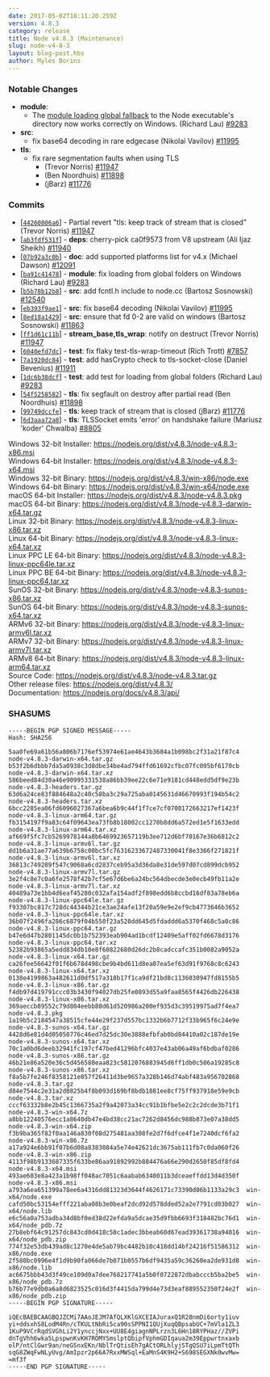 ```yaml
---
date: 2017-05-02T18:11:20.259Z
version: 4.8.3
category: release
title: Node v4.8.3 (Maintenance)
slug: node-v4-8-3
layout: blog-post.hbs
author: Myles Borins
---
```


### Notable Changes

* **module**:
  - The [module loading global fallback](https://nodejs.org/dist/latest-v4.x/docs/api/modules.html#modules_loading_from_the_global_folders) to the Node executable's directory now works correctly on Windows.  (Richard Lau) [#9283](https://github.com/nodejs/node/pull/9283)
* **src**:
  - fix base64 decoding in rare edgecase (Nikolai Vavilov) [#11995](https://github.com/nodejs/node/pull/11995)
* **tls**:
  - fix rare segmentation faults when using TLS
    * (Trevor Norris) [#11947](https://github.com/nodejs/node/pull/11947)
    * (Ben Noordhuis) [#11898](https://github.com/nodejs/node/pull/11898)
    * (jBarz) [#11776](https://github.com/nodejs/node/pull/11776)

### Commits

* [[`44260806a6`](https://github.com/nodejs/node/commit/44260806a6)] - Partial revert "tls: keep track of stream that is closed" (Trevor Norris) [#11947](https://github.com/nodejs/node/pull/11947)
* [[`ab3fdf531f`](https://github.com/nodejs/node/commit/ab3fdf531f)] - **deps**: cherry-pick ca0f9573 from V8 upstream (Ali Ijaz Sheikh) [#11940](https://github.com/nodejs/node/pull/11940)
* [[`07b92a3c0b`](https://github.com/nodejs/node/commit/07b92a3c0b)] - **doc**: add supported platforms list for v4.x (Michael Dawson) [#12091](https://github.com/nodejs/node/pull/12091)
* [[`ba91c41478`](https://github.com/nodejs/node/commit/ba91c41478)] - **module**: fix loading from global folders on Windows (Richard Lau) [#9283](https://github.com/nodejs/node/pull/9283)
* [[`b5b78b12b8`](https://github.com/nodejs/node/commit/b5b78b12b8)] - **src**: add fcntl.h include to node.cc (Bartosz Sosnowski) [#12540](https://github.com/nodejs/node/pull/12540)
* [[`eb393f9ae1`](https://github.com/nodejs/node/commit/eb393f9ae1)] - **src**: fix base64 decoding (Nikolai Vavilov) [#11995](https://github.com/nodejs/node/pull/11995)
* [[`8ed18a1429`](https://github.com/nodejs/node/commit/8ed18a1429)] - **src**: ensure that fd 0-2 are valid on windows (Bartosz Sosnowski) [#11863](https://github.com/nodejs/node/pull/11863)
* [[`ff1d61c11b`](https://github.com/nodejs/node/commit/ff1d61c11b)] - **stream_base,tls_wrap**: notify on destruct (Trevor Norris) [#11947](https://github.com/nodejs/node/pull/11947)
* [[`6040efd7dc`](https://github.com/nodejs/node/commit/6040efd7dc)] - **test**: fix flaky test-tls-wrap-timeout (Rich Trott) [#7857](https://github.com/nodejs/node/pull/7857)
* [[`7a1920dc84`](https://github.com/nodejs/node/commit/7a1920dc84)] - **test**: add hasCrypto check to tls-socket-close (Daniel Bevenius) [#11911](https://github.com/nodejs/node/pull/11911)
* [[`1dc6b38dcf`](https://github.com/nodejs/node/commit/1dc6b38dcf)] - **test**: add test for loading from global folders (Richard Lau) [#9283](https://github.com/nodejs/node/pull/9283)
* [[`54f5258582`](https://github.com/nodejs/node/commit/54f5258582)] - **tls**: fix segfault on destroy after partial read (Ben Noordhuis) [#11898](https://github.com/nodejs/node/pull/11898)
* [[`99749dccfe`](https://github.com/nodejs/node/commit/99749dccfe)] - **tls**: keep track of stream that is closed (jBarz) [#11776](https://github.com/nodejs/node/pull/11776)
* [[`6d3aaa72a8`](https://github.com/nodejs/node/commit/6d3aaa72a8)] - **tls**: TLSSocket emits 'error' on handshake failure (Mariusz 'koder' Chwalba) [#8805](https://github.com/nodejs/node/pull/8805)

Windows 32-bit Installer: https://nodejs.org/dist/v4.8.3/node-v4.8.3-x86.msi<br>
Windows 64-bit Installer: https://nodejs.org/dist/v4.8.3/node-v4.8.3-x64.msi<br>
Windows 32-bit Binary: https://nodejs.org/dist/v4.8.3/win-x86/node.exe<br>
Windows 64-bit Binary: https://nodejs.org/dist/v4.8.3/win-x64/node.exe<br>
macOS 64-bit Installer: https://nodejs.org/dist/v4.8.3/node-v4.8.3.pkg<br>
macOS 64-bit Binary: https://nodejs.org/dist/v4.8.3/node-v4.8.3-darwin-x64.tar.gz<br>
Linux 32-bit Binary: https://nodejs.org/dist/v4.8.3/node-v4.8.3-linux-x86.tar.xz<br>
Linux 64-bit Binary: https://nodejs.org/dist/v4.8.3/node-v4.8.3-linux-x64.tar.xz<br>
Linux PPC LE 64-bit Binary: https://nodejs.org/dist/v4.8.3/node-v4.8.3-linux-ppc64le.tar.xz<br>
Linux PPC BE 64-bit Binary: https://nodejs.org/dist/v4.8.3/node-v4.8.3-linux-ppc64.tar.xz<br>
SunOS 32-bit Binary: https://nodejs.org/dist/v4.8.3/node-v4.8.3-sunos-x86.tar.xz<br>
SunOS 64-bit Binary: https://nodejs.org/dist/v4.8.3/node-v4.8.3-sunos-x64.tar.xz<br>
ARMv6 32-bit Binary: https://nodejs.org/dist/v4.8.3/node-v4.8.3-linux-armv6l.tar.xz<br>
ARMv7 32-bit Binary: https://nodejs.org/dist/v4.8.3/node-v4.8.3-linux-armv7l.tar.xz<br>
ARMv8 64-bit Binary: https://nodejs.org/dist/v4.8.3/node-v4.8.3-linux-arm64.tar.xz<br>
Source Code: https://nodejs.org/dist/v4.8.3/node-v4.8.3.tar.gz<br>
Other release files: https://nodejs.org/dist/v4.8.3/<br>
Documentation: https://nodejs.org/docs/v4.8.3/api/

<h3 id="shasums">SHASUMS</h3>

```
-----BEGIN PGP SIGNED MESSAGE-----
Hash: SHA256

5aa0fe69a61b56a806b7176ef53974e61ae4643b3684a1b098bc2f31a21f87c4  node-v4.8.3-darwin-x64.tar.gz
b53f2b6dbbb7da5a0938c3d8dbe34be4ad794ffd61692cfbc07fc095bf6170cb  node-v4.8.3-darwin-x64.tar.xz
586beed84d30a46e90995331538a86bb39ee22c6e71e9181cd448edd5df9e23b  node-v4.8.3-headers.tar.gz
63d6a24ce83f884648a2c40c58ba3c29a725aba0145631d46670993f194b54c2  node-v4.8.3-headers.tar.xz
6bcc2285ea06fd6096027367a6bea6b9c44f1f7ce7cf0700172663217ef1423f  node-v4.8.3-linux-arm64.tar.gz
fb3154197f9a83c64f09643ea73fb8b18002cc1270b8dd6a572ed1e5f1633edd  node-v4.8.3-linux-arm64.tar.xz
af669f5fc7cb5269978144a8b6469923657119b3ee712d6bf70167e36b6812c2  node-v4.8.3-linux-armv6l.tar.gz
dd1b6a31ae77a639b6758c00bc5fc76316233672487330041f8e3366f271821f  node-v4.8.3-linux-armv6l.tar.xz
36813c749289f547c9068a6cd2837ceb95a3d36da8e31de597d07cd899dcb952  node-v4.8.3-linux-armv7l.tar.gz
3e2f4c8e7c0a6fe2578f42b7cf5e67d6be6a24bc564dbecde3e0ecb49fb11a2e  node-v4.8.3-linux-armv7l.tar.xz
40489a73e1bb4d6eaf45280c032afa154adf2f898edd6b8ccbd16df83a78eb6a  node-v4.8.3-linux-ppc64le.tar.gz
f93307bc817c728dc44344b21ce3ae24afe13f20a59e9e2ef9cb4773646b3652  node-v4.8.3-linux-ppc64le.tar.xz
36b07f2496fa286c6879f04b550f23a528dd645d5fdaddd6a5370f468c5a0c86  node-v4.8.3-linux-ppc64.tar.gz
b47e6d47b2801145dc0b1b752393eab904ad1bcdf12409e5aff02fd6678d3176  node-v4.8.3-linux-ppc64.tar.xz
52382b93865a5edd834db10e8f60822680d26dc2b8cadccafc351b0082a9052a  node-v4.8.3-linux-x64.tar.gz
ca26fee56642f01f6b678d498cbe9b4bd611d8ea07ea5ef63d91f9768c8c6243  node-v4.8.3-linux-x64.tar.xz
0138e4199863a482611d0df517a318b17f1ca9df21bd8c1136030947fd8155b5  node-v4.8.3-linux-x86.tar.gz
f4db97d419791ccc03b3430f94027db25fe0893d55a9faa8565f4426db226438  node-v4.8.3-linux-x86.tar.xz
369aeccb89552c79d804eebb88d61d520986a200ef935d3c39519975ad7f4ea7  node-v4.8.3.pkg
1a19b5c2184547a38515cfe44e29f237d557bc1332b6b7712f33b965f6c24e9e  node-v4.8.3-sunos-x64.tar.gz
4428d6e81d4d05050776c46ed7d25dc30e3888efbfab0bd84410a02c187de19e  node-v4.8.3-sunos-x64.tar.xz
70c1a0bd6deeb32941fc197cf47bed41296bfc4037e43ab06a49af6bdbaf0286  node-v4.8.3-sunos-x86.tar.gz
46b21e86a520e36c5d456580eaa823c5812076883945d6ff1db0c506a19285c8  node-v4.8.3-sunos-x86.tar.xz
f8a5b7fe246f8358121e057f26411d3be9657a328b146d74abf483a956702868  node-v4.8.3.tar.gz
d84e7544c2e31a2d0825b4f8b093d169bf8bdb1881ee8cf75ff937918e59e9cb  node-v4.8.3.tar.xz
cccf63332b8e2b45c1366735a2f9a42073a34cc91b1bfbe5e2c2c2dcde3b71f1  node-v4.8.3-win-x64.7z
a8bb12240576ecc1a8640db47e4bd38cc21ac7262d8456dc988b873e07a38dd5  node-v4.8.3-win-x64.zip
f3b9ba365f82f0aa146a830f08d275481aa308fe2d7f6dfce4f1e7240dcf6fa2  node-v4.8.3-win-x86.7z
a17a924e6bb91f07b6d08a8383084a5e74e42621dc3675ab111fb7c0da060f26  node-v4.8.3-win-x86.zip
4113f98b9133687335f633be86aa91892992b884476a66e290d2650f85df8fd4  node-v4.8.3-x64.msi
493ae603e8a423a1b98ff048ac7051c6aabab6340011b3dceaeffdd13d4d350f  node-v4.8.3-x86.msi
a793a6ea651399a78ee6a4316dd81323d3644f4626171c73390d06b1133a29c3  win-x64/node.exe
cafd50bc53154efff221aba08b3e0beaf2dcd92d578dded52a2e7791cd03b027  win-x64/node.lib
e6c56a0a753adba34d8bf0ed38d22efda9a5dcae35d9fbb6693f318482bc76d1  win-x64/node_pdb.7z
27b8ebf64c91257dc843cd0d418c58c1adec3bbeab60d67ead39361738a94016  win-x64/node_pdb.zip
774f32e53db439ad8c1270e4de5ab79bc4482b10c418dd14bf24216f51586312  win-x86/node.exe
2f580bc0996e4f1d9b90fa066de7b071b0557b6df9435a59c36260ea2de931d8  win-x86/node.lib
ac6675bbb43d3f49ce109d0a7dee768217741a5b0f0722872dbabcccb5ba2be5  win-x86/node_pdb.7z
b76b77e9db0a6a8d6823525c016d3f4415da799d4e73d3eaf889552350f24e2f  win-x86/node_pdb.zip
-----BEGIN PGP SIGNATURE-----

iQEcBAEBCAAGBQJZCMi7AAoJEJM7AfQLXKlGXCEIAJuraxQ1R28nmDi6orty1iuv
yi+ddsxhS8LodM4Rn/cTKULtNbRi5ca90sSPPNI1QUjXuqQBpsabUC+7mVla1ZL3
1KuP9VCrRqdSVGhLi2Y1ynccjNxx+UU8E4giagnNPLrzn3L6Hn18RYPHaz//ZVPi
dnTgVhh6wka5LpspwnKvKH7ROMYSmslptQbipfVphmGDIqaua2m39Eppwrtnxaxb
olP/ntClGwr9an/neGSnxEKn/NblTrQtisEh7gACtORLhlyjSTgQSU7iLpmTtQTh
sqG8ZWqFwNLyUvg/AmIpzr2p66A7RxxMWSql+EaMnS4K9H2+S698SEGXNk0wvMw=
=mf3f
-----END PGP SIGNATURE-----

```
